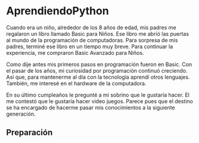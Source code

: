 # AprendiendoPython

Cuando era un niño, alrededor de los 8 años de edad, mis padres me regalaron un libro llamado Basic para Niños. Ese libro me abrió las puertas al mundo de la programación de computadoras. Para sorpresa de mis padres, terminé ese libro en un tiempo muy breve. Para continuar la experiencia, me compraron Basic Avanzado para Niños. 

Como dije antes mis primeros pasos en programación fueron en Basic. Con el pasar de los años, mi curiosidad por programación continuó creciendo. Así que, para mantenerme al día con la tecnología aprendí otros lenguajes. También, me interesé en el hardware de la computadora. 

En su último cumpleaños le pregunté a mi sobrino que le gustaría hacer. El me contestó que le gustaría hacer video juegos. Parece pues que el destino se ha encargado de hacerme pasar mis conocimientos a la siguiente generación. 

## Preparación

